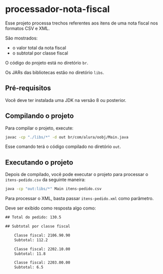 # processador-nota-fiscal

Esse projeto processa trechos referentes aos itens de uma nota fiscal nos formatos CSV e XML.

São mostrados:

- o valor total da nota fiscal
- o subtotal por classe fiscal

O código do projeto está no diretório `br`.

Os JARs das bibliotecas estão no diretório `libs`.

## Pré-requisitos

Você deve ter instalada uma JDK na versão 8 ou posterior.

## Compilando o projeto

Para compilar o projeto, execute:

```sh
javac -cp "./libs/*" -d out br/com/alura/oobj/Main.java
```

Esse comando terá o código compilado no diretório `out`.

## Executando o projeto

Depois de compilado, você pode executar o projeto para processar o `itens-pedido.csv` da seguinte maneira:

```sh
java -cp "out:libs/*" Main itens-pedido.csv
```

Para processar o XML, basta passar `itens-pedido.xml` como parâmetro.

Deve ser exibido como resposta algo como:

```txt
## Total do pedido: 130.5

## Subtotal por classe fiscal

	Classe fiscal: 2106.90.90
	Subtotal: 112.2

	Classe fiscal: 2202.10.00
	Subtotal: 11.8

	Classe fiscal: 2203.00.00
	Subtotal: 6.5
```
